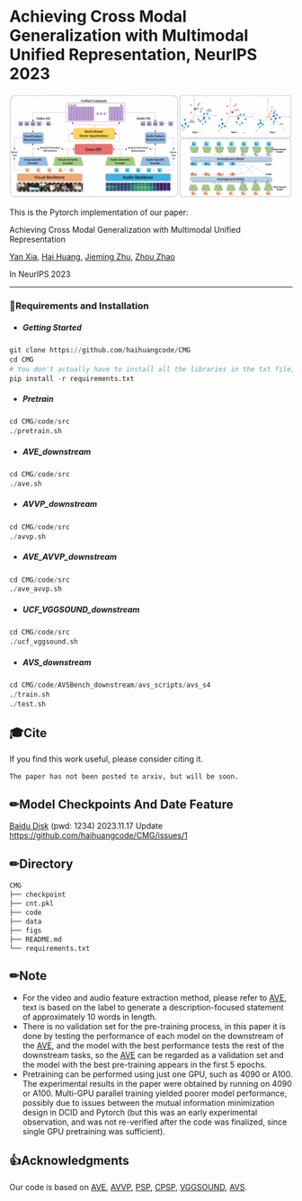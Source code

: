 # Achieving Cross Modal Generalization with Multimodal Unified Representation, NeurIPS 2023



![model](figs/model.png)

This is the Pytorch implementation of our paper:

Achieving Cross Modal Generalization with Multimodal Unified Representation

[Yan Xia](https://scholar.google.com/citations?user=6kEbV3IAAAAJ&hl), [Hai Huang](https://github.com/haihuangcode), [Jieming Zhu](https://scholar.google.com/citations?user=oNKerP8AAAAJ), [Zhou Zhao](https://scholar.google.com.hk/citations?user=IIoFY90AAAAJ)

In NeurIPS 2023

------

### 📝Requirements and Installation

- ##### Getting Started

```python
git clone https://github.com/haihuangcode/CMG
cd CMG
# You don't actually have to install all the libraries in the txt file, you can choose to install them as needed.
pip install -r requirements.txt
```

- ##### Pretrain
```python
cd CMG/code/src
./pretrain.sh
```

- ##### AVE_downstream
```python
cd CMG/code/src
./ave.sh
```

- ##### AVVP_downstream
```python
cd CMG/code/src
./avvp.sh
```

- ##### AVE_AVVP_downstream
```python
cd CMG/code/src
./ave_avvp.sh
```

- ##### UCF_VGGSOUND_downstream
```python
cd CMG/code/src
./ucf_vggsound.sh
```

- ##### AVS_downstream
```python
cd CMG/code/AVSBench_downstream/avs_scripts/avs_s4
./train.sh
./test.sh
```

## 🎓Cite

If you find this work useful, please consider citing it.

```
The paper has not been posted to arxiv, but will be soon.
```

## ✏Model Checkpoints And Date Feature

[Baidu Disk](https://pan.baidu.com/s/1CTcjMHVeG-8uo4HPWNNL9Q ) (pwd: 1234)
2023.11.17 Update https://github.com/haihuangcode/CMG/issues/1

## ✏Directory

```
CMG
├── checkpoint
├── cnt.pkl
├── code
├── data
├── figs
├── README.md
└── requirements.txt
```

## ✏Note
- For the video and audio feature extraction method, please refer to [AVE](https://github.com/YapengTian/AVE-ECCV18), text is based on the label to generate a description-focused statement of approximately 10 words in length.
- There is no validation set for the pre-training process, in this paper it is done by testing the performance of each model on the downstream of the [AVE](https://github.com/YapengTian/AVE-ECCV18), and the model with the best performance tests the rest of the downstream tasks, so the [AVE](https://github.com/YapengTian/AVE-ECCV18) can be regarded as a validation set and the model with the best pre-training appears in the first 5 epochs.
- Pretraining can be performed using just one GPU, such as 4090 or A100. The experimental results in the paper were obtained by running on 4090 or A100. Multi-GPU parallel training yielded poorer model performance, possibly due to issues between the mutual information minimization design in DCID and Pytorch (but this was an early experimental observation, and was not re-verified after the code was finalized, since single GPU pretraining was sufficient).

## 👍Acknowledgments

Our code is based on [AVE](https://github.com/YapengTian/AVE-ECCV18), [AVVP](https://github.com/YapengTian/AVVP-ECCV20), [PSP](https://github.com/jasongief/PSP_CVPR_2021), [CPSP](https://github.com/jasongief/CPSP), [VGGSOUND](https://github.com/hche11/VGGSound), [AVS](https://github.com/OpenNLPLab/AVSBench).
